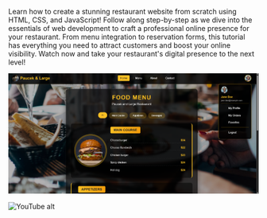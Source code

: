 Learn how to create a stunning restaurant website from scratch using HTML, CSS,
and JavaScript! Follow along step-by-step as we dive into the essentials of web development to 
craft a professional online presence for your restaurant. From menu integration to reservation forms, this tutorial has
everything you need to attract customers and boost your online visibility. Watch now and take your restaurant's digital presence to the next level!


![image alt](https://github.com/Rinkuyadav1600/-Restaurant-website-design-/blob/8bffa8069aa77b3e5d7d98a7a85fb65c122668e9/Screenshot%202025-07-19%20234951.png)

![YouTube alt](https://youtu.be/fIAlHyiy5fg?si=ExdSikMZasmWcX7E)
